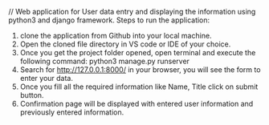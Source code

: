 // Web application for User data entry and displaying the information using python3 and django framework.
Steps to run the application:
1. clone the application from Github into your local machine.
2. Open the cloned file directory in VS code or IDE of your choice.
3. Once you get the project folder opened, open terminal and execute the following command:
   python3 manage.py runserver
4. Search for http://127.0.0.1:8000/ in your browser, you will see the form to enter your data.
5. Once you fill all the required information like Name, Title click on submit button.
6. Confirmation page will be displayed with entered user information and previously entered information.
